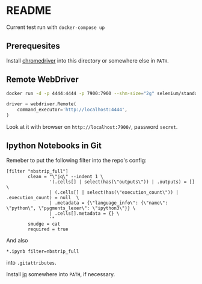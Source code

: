 # README

Current test run with `docker-compose up`

## Prerequesites

Install [chromedriver](https://sites.google.com/chromium.org/driver/) into this directory or somewhere else in `PATH`.

## Remote WebDriver

```bash
docker run -d -p 4444:4444 -p 7900:7900 --shm-size="2g" selenium/standalone-chrome
```

```python
driver = webdriver.Remote(
    command_executor='http://localhost:4444',
)
```

Look at it with browser on `http://localhost:7900/`, password `secret`.

## Ipython Notebooks in Git

Remeber to put the following filter into the repo's config:

```
[filter "nbstrip_full"]
        clean = "\"jq\" --indent 1 \
                '(.cells[] | select(has(\"outputs\")) | .outputs) = []  \
                | (.cells[] | select(has(\"execution_count\")) | .execution_count) = null  \
                | .metadata = {\"language_info\": {\"name\": \"python\", \"pygments_lexer\": \"ipython3\"}} \
                | .cells[].metadata = {} \
                '"
        smudge = cat
        required = true
```

And also

```
*.ipynb filter=nbstrip_full
```

into `.gitattributes`.

Install [jq](https://stedolan.github.io/jq/) somewhere into `PATH`, if necessary.
